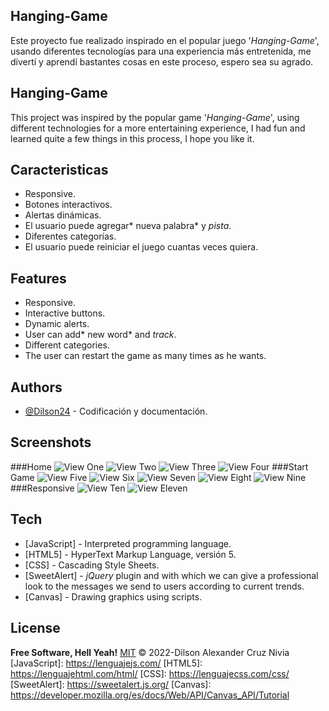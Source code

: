 ## Hanging-Game
Este proyecto fue realizado inspirado en el popular juego '*Hanging-Game*', usando diferentes tecnologías para una experiencia más entretenida, me divertí y aprendí bastantes cosas en este proceso, espero sea su agrado.

## Hanging-Game
This project was inspired by the popular game '*Hanging-Game*', using different technologies for a more entertaining experience, I had fun and learned quite a few things in this process, I hope you like it.
## Caracteristicas

- Responsive.
- Botones interactivos.
- Alertas dinámicas.
- El usuario puede agregar* nueva palabra* y *pista*.
- Diferentes categorías.
- El usuario puede reiniciar el juego cuantas veces quiera.


## Features
- Responsive.
- Interactive buttons.
- Dynamic alerts.
- User can add* new word* and *track*.
- Different categories.
- The user can restart the game as many times as he wants.
## Authors
- [@Dilson24](https://www.github.com/Dilson24) - Codificación y documentación.
## Screenshots
###Home
![View One](assets/image/view1.PNG "View One")
![View Two](assets/image/view2.PNG "View Two")
![View Three](assets/image/view3.PNG "View Three")
![View Four](assets/image/view4.png "View Four")
###Start Game
![View Five](assets/image/view5.png "View Five")
![View Six](assets/image/view6.png "View Six")
![View Seven](assets/image/view7.png "View Seven")
![View Eight](assets/image/view8.png "View Eight")
![View Nine](assets/image/view11.png "View Nine")
###Responsive
![View Ten](assets/image/view9.png "View Ten")
![View Eleven](assets/image/view10.png "View Eleven")
## Tech
- [JavaScript] -  Interpreted programming language.
- [HTML5] - HyperText Markup Language, versión 5.
- [CSS] - Cascading Style Sheets.
- [SweetAlert] - *jQuery* plugin and with which we can give a professional look to the messages we send to users according to current trends.
- [Canvas] - Drawing graphics using scripts.
## License
**Free Software, Hell Yeah!**
[MIT](https://choosealicense.com/licenses/mit/) © 2022-Dilson Alexander Cruz Nivia
 [JavaScript]: <https://lenguajejs.com/>
 [HTML5]: <https://lenguajehtml.com/html/>
 [CSS]: <https://lenguajecss.com/css/>
 [SweetAlert]: <https://sweetalert.js.org/>
 [Canvas]: <https://developer.mozilla.org/es/docs/Web/API/Canvas_API/Tutorial>